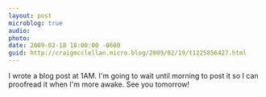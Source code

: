 ```yaml
---
layout: post
microblog: true
audio: 
photo: 
date: 2009-02-18 18:00:00 -0600
guid: http://craigmcclellan.micro.blog/2009/02/19/t1225856427.html
---
```

I wrote a blog post at 1AM.  I'm going to wait until morning to post it so I can proofread it when I'm more awake.  See you tomorrow!
